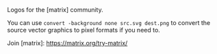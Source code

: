 Logos for the [matrix] community.

You can use `convert -background none src.svg dest.png` to convert the source vector graphics to pixel formats if you need to.

Join [matrix]: https://matrix.org/try-matrix/
